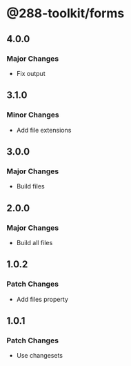 # @288-toolkit/forms

## 4.0.0

### Major Changes

- Fix output

## 3.1.0

### Minor Changes

- Add file extensions

## 3.0.0

### Major Changes

- Build files

## 2.0.0

### Major Changes

- Build all files

## 1.0.2

### Patch Changes

- Add files property

## 1.0.1

### Patch Changes

- Use changesets
